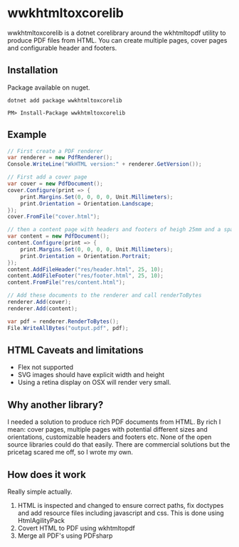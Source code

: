# wwkhtmltoxcorelib 
wwkhtmltoxcorelib  is a dotnet corelibrary around the wkhtmltopdf utility to produce PDF files from HTML. You can create multiple pages, cover pages and configurable header and footers.

## Installation
Package available on nuget.
```
dotnet add package wwkhtmltoxcorelib 
```
```
PM> Install-Package wwkhtmltoxcorelib 
```

## Example
```csharp
// First create a PDF renderer
var renderer = new PdfRenderer();
Console.WriteLine("WkHTML version:" + renderer.GetVersion());

// First add a cover page
var cover = new PdfDocument();
cover.Configure(print => {
    print.Margins.Set(0, 0, 0, 0, Unit.Millimeters);
    print.Orientation = Orientation.Landscape;
});
cover.FromFile("cover.html");

// then a content page with headers and footers of heigh 25mm and a spacing of 10mm
var content = new PdfDocument();
content.Configure(print => {
    print.Margins.Set(0, 0, 0, 0, Unit.Millimeters);
    print.Orientation = Orientation.Portrait;
});
content.AddFileHeader("res/header.html", 25, 10);
content.AddFileFooter("res/footer.html", 25, 10);
content.FromFile("res/content.html");

// Add these documents to the renderer and call renderToBytes
renderer.Add(cover);
renderer.Add(content);

var pdf = renderer.RenderToBytes();
File.WriteAllBytes("output.pdf", pdf);
```

## HTML Caveats and limitations
* Flex not supported
* SVG images should have explicit width and height
* Using a retina display on OSX will render very small.

## Why another library?
I needed a solution to produce rich PDF documents from HTML. By rich I mean: cover pages, multiple pages with potential different sizes and orientations, customizable headers and footers etc. None of the open source libraries could do that easily. There are commercial solutions but the pricetag scared me off, so I wrote my own.

## How does it work
Really simple actually.
1. HTML is inspected and changed to ensure correct paths, fix doctypes and add resource files including javascript and css. This is done using HtmlAgilityPack
2. Covert HTML to PDF using wkhtmltopdf
3. Merge all PDF's using PDFsharp

